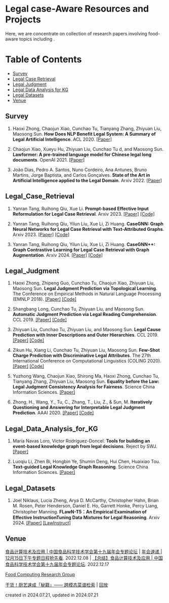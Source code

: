# Legal case-Aware Resources and Projects


Here, we are concentrate on collection of research papers involving food-aware topics including . 


Table of Contents
=================

<!--   * [Report](#Report) -->
  * [Survey](#Survey)
  * [Legal Case Retrieval](#Legal_Case_Retrieval)
  * [Legal Judgment](#Legal_Judgment)
  * [Legal Data Analysis for KG](#Legal_Data_Analysis_for_KG)
  * [Legal Datasets](#Legal_Datasets)
  * [Venue](#Venue)
<!--   * [Temporal Relation Checking](#Temporal_Relation_Checking) -->


## Survey
1. Haoxi Zhong, Chaojun Xiao, Cunchao Tu, Tianyang Zhang, Zhiyuan Liu, Maosong Sun. **How Does NLP Benefit Legal System: A Summary of Legal Artificial Intelligence**. ACL 2020. [[Paper]](https://aclanthology.org/2020.acl-main.466/) 


2. Chaojun Xiao, Xueyu Hu, Zhiyuan Liu, Cunchao Tu d, and Maosong Sun. **Lawformer: A pre-trained language model for Chinese legal long documents**. OpenAI 2021. [[Paper]](https://www.sciencedirect.com/science/article/pii/S2666651021000176) 


3. João Dias, Pedro A. Santos, Nuno Cordeiro, Ana Antunes, Bruno Martins, Jorge Baptista, and Carlos Gonçalves. **State of the Art in Artificial Intelligence applied to the Legal Domain**. Arxiv 2022. [[Paper]](https://arxiv.org/pdf/2204.07047) 



## Legal_Case_Retrieval
1. Yanran Tang, Ruihong Qiu, Xue Li. **Prompt-based Effective Input Reformulation for Legal Case Retrieval**. Arxiv 2023. [[Paper]](https://arxiv.org/abs/2309.02962) [[Code]](https://github.com/yanran-tang/PromptCase)


2. Yanran Tang, Ruihong Qiu, Yilun Liu, Xue Li, Zi Huang. **CaseGNN: Graph Neural Networks for Legal Case Retrieval with Text-Attributed Graphs**. Arxiv 2023. [[Paper]](https://arxiv.org/abs/2312.11229) [[Code]](https://github.com/yanran-tang/CaseGNN)



3. Yanran Tang, Ruihong Qiu, Yilun Liu, Xue Li, Zi Huang. **CaseGNN++: Graph Contrastive Learning for Legal Case Retrieval with Graph Augmentation**. Arxiv 2024. [[Paper]](https://arxiv.org/abs/2405.11791) [[Code]](https://github.com/yanran-tang/CaseGNN)




## Legal_Judgment
1. Haoxi Zhong, Zhipeng Guo, Cunchao Tu, Chaojun Xiao, Zhiyuan Liu, Maosong Sun. **Legal Judgment Prediction via Topological Learning**. The Conference on Empirical Methods in Natural Language Processing (EMNLP 2018). [[Paper]](https://nlp.csai.tsinghua.edu.cn/~tcc/publications/emnlp2018_dag.pdf) [[Code]](https://github.com/thunlp/TopJudge)


2. Shangbang Long, Cunchao Tu, Zhiyuan Liu, and Maosong Sun. **Automatic Judgment Prediction via Legal Reading Comprehension**. CCL 2019. [[Paper]](https://nlp.csai.tsinghua.edu.cn/~lzy/publications/ccl2019_autojudge.pdf) [[Code]](https://github.com/thunlp/TopJudge)


3. Zhiyuan Liu, Cunchao Tu, Zhiyuan Liu, and Maosong Sun. **Legal Cause Prediction with Inner Descriptions and Outer Hierarchies**. CCL 2019. [[Paper]](https://link.springer.com/chapter/10.1007/978-3-030-32381-3_46) [[Code]](https://github.com/acharkq/HLCP)


4. Zikun Hu, Xiang Li, Cunchao Tu, Zhiyuan Liu, Maosong Sun. **Few-Shot Charge Prediction with Discriminative Legal Attributes**. The 27th International Conference on Computational Linguistics (COLING 2020). [[Paper]](https://nlp.csai.tsinghua.edu.cn/~tcc/publications/coling2018_attribute.pdf) [[Code]](https://github.com/thunlp/attribute_charge)


5. Yuzhong Wang, Chaojun Xiao, Shirong Ma, Haoxi Zhong, Cunchao Tu, Tianyang Zhang, Zhiyuan Liu, Maosong Sun. **Equality before the Law: Legal Judgment Consistency Analysis for Fairness**. Science China Information Sciences. [[Paper]](https://arxiv.org/abs/2103.13868) 


6. Zhong, H., Wang, Y., Tu, C., Zhang, T., Liu, Z., & Sun, M. **Iteratively Questioning and Answering for Interpretable Legal Judgment Prediction**. AAAI 2020. [[Paper]](https://ojs.aaai.org/index.php/AAAI/article/view/5479) [[Code]](https://github.com/thunlp/QAjudge) 




## Legal_Data_Analysis_for_KG
1. María Navas Loro, Víctor Rodríguez-Doncel. **Tools for building an event-based knowledge graph from legal decisions**. Reject by SWJ. [[Paper]](https://www.semantic-web-journal.net/content/tools-building-event-based-knowledge-graph-legal-decisions) 


2. Luoqiu Li, Zhen Bi, Hongbin Ye, Shumin Deng, Hui Chen, Huaixiao Tou. **Text-guided Legal Knowledge Graph Reasoning**. Science China Information Sciences. [[Paper]](https://arxiv.org/pdf/2104.02284) 




## Legal_Datasets
1. Joel Niklaus, Lucia Zheng, Arya D. McCarthy, Christopher Hahn, Brian M. Rosen, Peter Henderson, Daniel E. Ho, Garrett Honke, Percy Liang, Christopher Manning. **FLawN-T5：An Empirical Examination of Effective InstructionTuning Data Mixtures for Legal Reasoning**. Arxiv 2024. [[Paper]](https://arxiv.org/pdf/2404.02127) [[LawInstruct]](https://github.com/JoelNiklaus/LawInstruct/)




## Venue
[食品计算技术及应用 | 中国食品科学技术学会第十九届年会专题论坛](https://mp.weixin.qq.com/s/-sosnCXoqUn0-abHedSl5A) | [年会速递 | 12月15日下午专题日程抢先看](https://mp.weixin.qq.com/s/x5YunEfwh-sxLcqwheis7A). 2022.12.08 | [【总结】食品计算技术及应用 | 中国食品科学技术学会第十九届年会专题论坛](https://mp.weixin.qq.com/s/lCpqerzgpd1iGrs7M35AZQ). 2022.12.17




[Food Computing Research Group](http://123.57.42.89/FoodComputing__People.html)



[干货！厨艺速成「秘籍」—— 跨模态菜谱检索](https://mp.weixin.qq.com/s/7taif6UAKA9HH8wG1z9g4Q) | [回放](https://event.baai.ac.cn/activities/346)



<!-- ## Temporal_QA
1. Camille Bourgaux and Anni-Yasmin Turhan. [Temporal Query Answering in DL-Lite over Inconsistent Data](https://link.springer.com/content/pdf/10.1007%2F978-3-319-68288-4_8.pdf). ISWC 2017. [[Paper]](https://link.springer.com/content/pdf/10.1007%2F978-3-319-68288-4_8.pdf) -->

created in 2024.07.21, updated in 2024.07.21